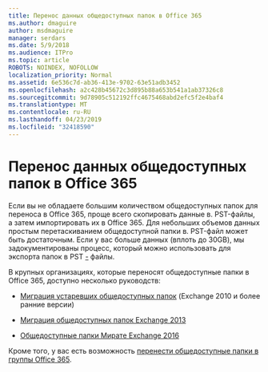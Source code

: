 ```yaml
---
title: Перенос данных общедоступных папок в Office 365
ms.author: dmaguire
author: msdmaguire
manager: serdars
ms.date: 5/9/2018
ms.audience: ITPro
ms.topic: article
ROBOTS: NOINDEX, NOFOLLOW
localization_priority: Normal
ms.assetid: 6e536c7d-ab36-413e-9702-63e51adb3452
ms.openlocfilehash: a2c428b45672c3d895b88a653b541a1ab37326c8
ms.sourcegitcommit: 9d78905c512192ffc4675468abd2efc5f2e4baf4
ms.translationtype: MT
ms.contentlocale: ru-RU
ms.lasthandoff: 04/23/2019
ms.locfileid: "32418590"
---
```

# <a name="migrate-public-folder-data-to-office-365"></a>Перенос данных общедоступных папок в Office 365

Если вы не обладаете большим количеством общедоступных папок для переноса в Office 365, проще всего скопировать данные в. PST-файлы, а затем импортировать их в Office 365. Для небольших объемов данных простым перетаскиванием общедоступной папки в. PST-файл может быть достаточным. Если у вас больше данных (вплоть до 30GB), мы задокументированы процесс, который можно использовать для экспорта папок в PST [-](https://technet.microsoft.com/library/dn874017%28v=exchg.150%29.aspx) файлы. 
  
В крупных организациях, которые переносят общедоступные папки в Office 365, доступно несколько руководств:
  
- [Миграция устаревших общедоступных папок](https://technet.microsoft.com/library/dn874017%28v=exchg.150%29.aspx) (Exchange 2010 и более ранние версии) 
    
- [Миграция общедоступных папок Exchange 2013](https://technet.microsoft.com/library/mt798260%28v=exchg.150%29.aspx)
    
- [Общедоступные папки Мирате Exchange 2016](https://technet.microsoft.com/library/mt798260%28v=exchg.160%29.aspx)
    
Кроме того, у вас есть возможность [перенести общедоступные папки в группы Office 365](https://technet.microsoft.com/library/mt843872%28v=exchg.150%29.aspx).
  

